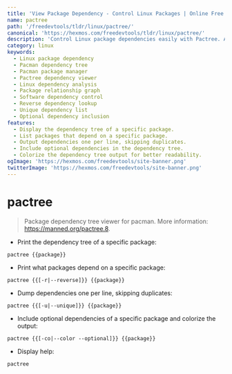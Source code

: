 ```yaml
---
title: 'View Package Dependency - Control Linux Packages | Online Free DevTools by Hexmos'
name: pactree
path: '/freedevtools/tldr/linux/pactree/'
canonical: 'https://hexmos.com/freedevtools/tldr/linux/pactree/'
description: 'Control Linux package dependencies easily with Pactree. Analyze package relationships and identify dependencies quickly. Free online tool, no registration required.'
category: linux
keywords:
  - Linux package dependency
  - Pacman dependency tree
  - Pacman package manager
  - Pactree dependency viewer
  - Linux dependency analysis
  - Package relationship graph
  - Software dependency control
  - Reverse dependency lookup
  - Unique dependency list
  - Optional dependency inclusion
features:
  - Display the dependency tree of a specific package.
  - List packages that depend on a specific package.
  - Output dependencies one per line, skipping duplicates.
  - Include optional dependencies in the dependency tree.
  - Colorize the dependency tree output for better readability.
ogImage: 'https://hexmos.com/freedevtools/site-banner.png'
twitterImage: 'https://hexmos.com/freedevtools/site-banner.png'
---
```


# pactree

> Package dependency tree viewer for pacman.
> More information: <https://manned.org/pactree.8>.

- Print the dependency tree of a specific package:

`pactree {{package}}`

- Print what packages depend on a specific package:

`pactree {{[-r|--reverse]}} {{package}}`

- Dump dependencies one per line, skipping duplicates:

`pactree {{[-u|--unique]}} {{package}}`

- Include optional dependencies of a specific package and colorize the output:

`pactree {{[-co|--color --optional]}} {{package}}`

- Display help:

`pactree`
